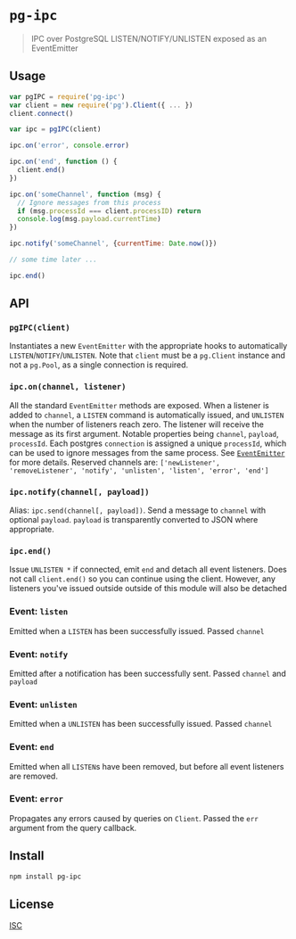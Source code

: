 # `pg-ipc`

> IPC over PostgreSQL LISTEN/NOTIFY/UNLISTEN exposed as an EventEmitter

## Usage

```js
var pgIPC = require('pg-ipc')
var client = new require('pg').Client({ ... })
client.connect()

var ipc = pgIPC(client)

ipc.on('error', console.error)

ipc.on('end', function () {
  client.end()
})

ipc.on('someChannel', function (msg) {
  // Ignore messages from this process
  if (msg.processId === client.processID) return
  console.log(msg.payload.currentTime)
})

ipc.notify('someChannel', {currentTime: Date.now()})

// some time later ...

ipc.end()

```

## API

### `pgIPC(client)`

Instantiates a new `EventEmitter` with the appropriate hooks to automatically
`LISTEN`/`NOTIFY`/`UNLISTEN`. Note that `client` must be a `pg.Client` instance
and not a `pg.Pool`, as a single connection is required.

### `ipc.on(channel, listener)`
All the standard `EventEmitter` methods are exposed. When a listener is added to
`channel`, a `LISTEN` command is automatically issued, and `UNLISTEN` when the
number of listeners reach zero. The listener will receive the message as its
first argument. Notable properties being `channel`, `payload`, `processId`. Each
postgres `connection` is assigned a unique `processId`, which can be used to
ignore messages from the same process.
See [`EventEmitter`](https://nodejs.org/api/events.html) for more details.
Reserved channels are:
`['newListener', 'removeListener', 'notify', 'unlisten', 'listen', 'error', 'end']`

### `ipc.notify(channel[, payload])`
Alias: `ipc.send(channel[, payload])`. Send a message to `channel` with optional
`payload`. `payload` is transparently converted to JSON where appropriate.

### `ipc.end()`
Issue `UNLISTEN *` if connected, emit `end` and detach all event listeners.
Does not call `client.end()` so you can continue using the client. However,
any listeners you've issued outside outside of this module will also be detached

### Event: `listen`

Emitted when a `LISTEN` has been successfully issued. Passed `channel`

### Event: `notify`

Emitted after a notification has been successfully sent. Passed `channel` and `payload`

### Event: `unlisten`

Emitted when a `UNLISTEN` has been successfully issued. Passed `channel`

### Event: `end`

Emitted when all `LISTEN`s have been removed, but before all event listeners are removed.

### Event: `error`

Propagates any errors caused by queries on `Client`. Passed the `err` argument from
the query callback.

## Install

```sh
npm install pg-ipc
```

## License

[ISC](LICENSE.md)
